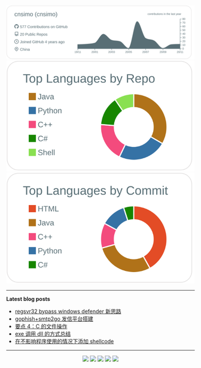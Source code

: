 <p  align="center">
  <!-- <img src="https://visitor-badge.glitch.me/badge?page_id=cnsimo.cnsimo" alt="visitor count"/></br> -->
  <!-- <img src="https://github-readme-stats.vercel.app/api/?username=cnsimo&show_icons=true&title_color=fffffff&icon_color=000000&text_color=000000" alt="github stats"/></br> -->
  <img src="https://raw.githubusercontent.com/cnsimo/cnsimo/main/profile-summary-card-output/default/0-profile-details.svg" alt="github stats"></br>
  <img src="https://raw.githubusercontent.com/cnsimo/cnsimo/main/profile-summary-card-output/default/1-repos-per-language.svg">
  <img src="https://raw.githubusercontent.com/cnsimo/cnsimo/main/profile-summary-card-output/default/2-most-commit-language.svg"></br></p>

---

**Latest blog posts**
<!-- BLOG-POST-LIST:START -->
- [regsvr32 bypass windows defender 新思路](https://scriptboy.cn/p/using-scrobj-without-regsvr32-bypass-defender/)
- [gophish+smtp2go 发信平台搭建](https://scriptboy.cn/p/smtp2go_and_gophish/)
- [要点 4：C 的文件操作](https://scriptboy.cn/p/c-file-operation/)
- [exe 调用 dll 的方式总结](https://scriptboy.cn/p/exe-call-dll/)
- [在不影响程序使用的情况下添加 shellcode](https://scriptboy.cn/p/backdooring-portable-executables-pe-with-shellcode/)
<!-- BLOG-POST-LIST:END -->

---

<p  align="center">
<a href= "https://lxmwb.cnblogs.com/"><img src="https://img.icons8.com/material-outlined/26/000000/ball-point-pen.png"/></a>
<a href= "https://www.linkedin.com/in/cnsimo/"><img src="https://img.icons8.com/material-outlined/30/000000/linkedin.png"/></a>
<a href= "https://www.youtube.com/c/cnsimo"><img src="https://img.icons8.com/material-outlined/30/000000/youtube.png"/></a>
<a href= "https://dev.to/cnsimo"><img src="https://img.icons8.com/windows/32/000000/dev.png"/></a>
<a href= "https://twitter.com/cnsimo"><img src="https://img.icons8.com/material-outlined/30/000000/twitter.png"/></a>
</p>
